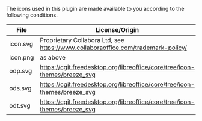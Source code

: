 The icons used in this plugin are made available to you according to the following conditions.

| File     | License/Origin |
| -------- | ------- |
| icon.svg | Proprietary Collabora Ltd, see https://www.collaboraoffice.com/trademark-policy/ |
| icon.png | as above        |
| odp.svg  | https://cgit.freedesktop.org/libreoffice/core/tree/icon-themes/breeze_svg |
| ods.svg  | https://cgit.freedesktop.org/libreoffice/core/tree/icon-themes/breeze_svg |
| odt.svg  | https://cgit.freedesktop.org/libreoffice/core/tree/icon-themes/breeze_svg |
